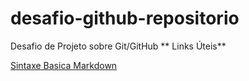 # desafio-github-repositorio
Desafio de Projeto sobre Git/GitHub
** Links Úteis**

[Sintaxe Basica Markdown](https://www.markdownguide.org/)
